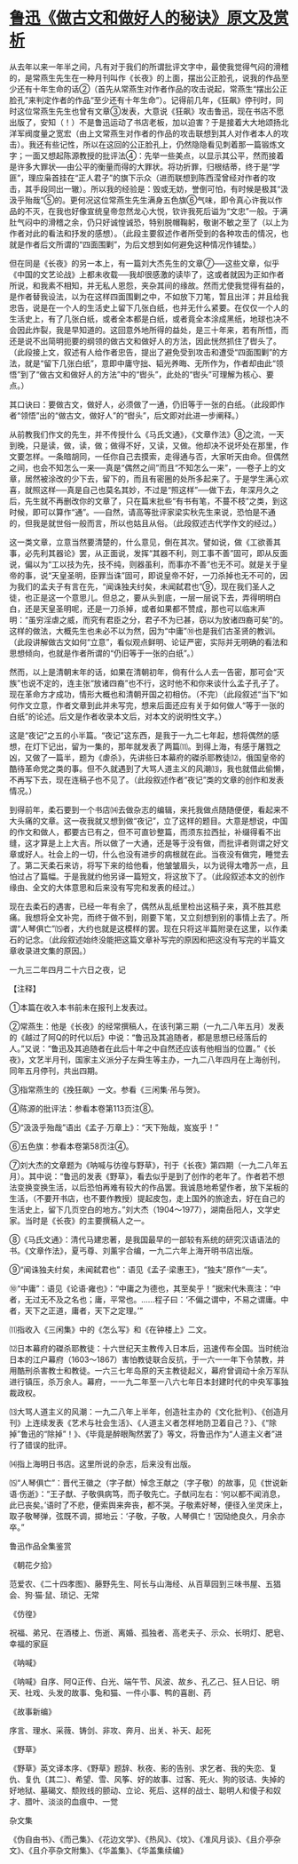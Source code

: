 # [鲁迅《做古文和做好人的秘诀》原文及赏析](https://www.vrrw.net/wx/7818.html)

从去年以来一年半之间，凡有对于我们的所谓批评文字中，最使我觉得气闷的滑稽的，是常燕生先生在一种月刊叫作《长夜》的上面，摆出公正脸孔，说我的作品至少还有十年生命的话②（首先从常燕生对作者作品的攻击说起，常燕生“摆出公正脸孔”来判定作者的作品“至少还有十年生命”）。记得前几年，《狂飙》停刊时，同时这位常燕生先生也曾有文章③发表，大意说《狂飙》攻击鲁迅，现在书店不愿出版了，安知（！）不是鲁迅运动了书店老板，加以迫害？于是接着大大地颂扬北洋军阀度量之宽宏（由上文常燕生对作者的作品的攻击联想到其人对作者本人的攻击）。我还有些记性，所以在这回的公正脸孔上，仍然隐隐看见刺着那一篇锻炼文字；一面又想起陈源教授的批评法④：先举一些美点，以显示其公平，然而接着是许多大罪状──由公平的衡量而得的大罪状。将功折罪，归根结蒂，终于是“学匪”，理应枭首挂在“正人君子”的旗下示众（进而联想到陈西滢曾经对作者的攻击，其手段同出一辙）。所以我的经验是：毁或无妨，誉倒可怕，有时候是极其“汲汲乎殆哉”⑤的。更何况这位常燕生先生满身五色旗⑥气味，即令真心许我以作品的不灭，在我也好像宣统皇帝忽然龙心大悦，钦许我死后谥为“文忠”一般。于满肚气闷中的滑稽之余，仍只好诚惶诚恐，特别脱帽鞠躬，敬谢不敏之至了（以上为作者对此的看法和抒发的感想）。（此段主要叙述作者所受到的各种攻击的情况，也就是作者后文所谓的“四面围剿”，为后文想到如何避免这种情况作铺垫。）



但在同是《长夜》的另一本上，有一篇刘大杰先生的文章⑦──这些文章，似乎《中国的文艺论战》上都未收载──我却很感激的读毕了，这或者就因为正如作者所说，和我素不相知，并无私人恩怨，夹杂其间的缘故。然而尤使我觉得有益的，是作者替我设法，以为在这样四面围剿之中，不如放下刀笔，暂且出洋；并且给我忠告，说是在一个人的生活史上留下几张白纸，也并无什么紧要。在仅仅一个人的生活史上，有了几张白纸，或者全本都是白纸，或者竟全本涂成黑纸，地球也决不会因此炸裂，我是早知道的。这回意外地所得的益处，是三十年来，若有所悟，而还是说不出简明扼要的纲领的做古文和做好人的方法，因此恍然抓住了辔头了。（此段接上文，叙述有人给作者忠告，提出了避免受到攻击和遭受“四面围剿”的方法，就是“留下几张白纸”，意即中庸守拙、韬光养晦、无所作为，作者却由此“领悟”到了“做古文和做好人的方法”中的“辔头”，此处的“辔头”可理解为核心、要点。）

其口诀曰：要做古文，做好人，必须做了一通，仍旧等于一张的白纸。（此段即作者“领悟”出的“做古文，做好人”的“辔头”，后文即对此进一步阐释。）

从前教我们作文的先生，并不传授什么《马氏文通》，《文章作法》⑧之流，一天到晚，只是读，做，读，做；做得不好，又读，又做。他却决不说坏处在那里，作文要怎样。一条暗胡同，一任你自己去摸索，走得通与否，大家听天由命。但偶然之间，也会不知怎么一来──真是“偶然之间”而且“不知怎么一来”，──卷子上的文章，居然被涂改的少下去，留下的，而且有密圈的处所多起来了。于是学生满心欢喜，就照这样──真是自己也莫名其妙，不过是“照这样”──做下去，年深月久之后，先生就不再删改你的文章了，只在篇末批些“有书有笔，不蔓不枝”之类，到这时候，即可以算作“通”。──自然，请高等批评家梁实秋先生来说，恐怕是不通的，但我是就世俗一般而言，所以也姑且从俗。（此段叙述古代学作文的经过。）

这一类文章，立意当然要清楚的，什么意见，倒在其次。譬如说，做《工欲善其事，必先利其器论》罢，从正面说，发挥“其器不利，则工事不善”固可，即从反面说，偏以为“工以技为先，技不纯，则器虽利，而事亦不善”也无不可。就是关于皇帝的事，说“天皇圣明，臣罪当诛”固可，即说皇帝不好，一刀杀掉也无不可的，因为我们的孟夫子有言在先，“闻诛独夫纣矣，未闻弑君也”⑨，现在我们圣人之徒，也正是这一个意思儿。但总之，要从头到底，一层一层说下去，弄得明明白白，还是天皇圣明呢，还是一刀杀掉，或者如果都不赞成，那也可以临末声明：“虽穷淫虐之威，而究有君臣之分，君子不为已甚，窃以为放诸四裔可矣”的。这样的做法，大概先生也未必不以为然，因为“中庸”⑩也是我们古圣贤的教训。（此段讲解做古文如何“立意”，看似观点鲜明、论证严密，实际并无明确的看法和思想倾向，也就是作者所谓的“仍旧等于一张的白纸”。）

然而，以上是清朝末年的话，如果在清朝初年，倘有什么人去一告密，那可会“灭族”也说不定的，连主张“放诸四裔”也不行，这时他不和你来谈什么孟子孔子了。现在革命方才成功，情形大概也和清朝开国之初相仿。（不完）（此段叙述“当下”如何作文立意，作者文章到此并未写完，想来后面还应有关于如何做人“等于一张的白纸”的论述。后文是作者收录本文后，对本文的说明性文字。）

这是“夜记”之五的小半篇。“夜记”这东西，是我于一九二七年起，想将偶然的感想，在灯下记出，留为一集的，那年就发表了两篇⑾。到得上海，有感于屠戮之凶，又做了一篇半，题为《虐杀》，先讲些日本幕府的磔杀耶教徒⑿，俄国皇帝的酷待革命党之类的事。但不久就遇到了大骂人道主义的风潮⒀，我也就借此偷懒，不再写下去，现在连稿子也不见了。（此段叙述作者“夜记”类的文章的创作和发表情况。）

到得前年，柔石要到一个书店⒁去做杂志的编辑，来托我做点随随便便，看起来不大头痛的文章。这一夜我就又想到做“夜记”，立了这样的题目。大意是想说，中国的作文和做人，都要古已有之，但不可直钞整篇，而须东拉西扯，补缀得看不出缝，这才算是上上大吉。所以做了一大通，还是等于没有做，而批评者则谓之好文章或好人。社会上的一切，什么也没有进步的病根就在此。当夜没有做完，睡觉去了。第二天柔石来访，将写下来的给他看，他皱皱眉头，以为说得太噜苏一点，且怕过占了篇幅。于是我就约他另译一篇短文，将这放下了。（此段叙述本文的创作缘由、全文的大体意思和后来没有写完和发表的经过。）

现在去柔石的遇害，已经一年有余了，偶然从乱纸里检出这稿子来，真不胜其悲痛。我想将全文补完，而终于做不到，刚要下笔，又立刻想到别的事情上去了。所谓“人琴俱亡”⒂者，大约也就是这模样的罢。现在只将这半篇附录在这里，以作柔石的记念。（此段叙述始终没能把这篇文章补写完的原因和把这没有写完的半篇文章收录进文集的原因。）

一九三二年四月二十六日之夜，记





【注释】

①本篇在收入本书前未在报刊上发表过。

②常燕生：他是《长夜》的经常撰稿人，在该刊第三期（一九二八年五月）发表的《越过了阿Q的时代以后》中说：“鲁迅及其追随者，都是思想已经落后的人。”又说：“鲁迅及其追随者在此后十年之中自然还应该有他相当的位置。”《长夜》，文艺半月刊，国家主义派分子左舜生等主办，一九二八年四月在上海创刊，同年五月停刊，共出四期。

③指常燕生的《挽狂飙》一文。参看《三闲集·吊与贺》。

④陈源的批评法：参看本卷第113页注⑧。

⑤“汲汲乎殆哉”语出《孟子·万章上》：“天下殆哉，岌岌乎！”

⑥五色旗：参看本卷第58页注④。

⑦刘大杰的文章题为《呐喊与彷徨与野草》，刊于《长夜》第四期（一九二八年五月）。其中说：“鲁迅的发表《野草》，看去似乎是到了创作的老年了。作者若不想法变换变换生活，以后恐怕再难有较大的作品罢。我诚恳地希望作者，放下呆板的生活，（不要开书店，也不要作教授）提起皮包，走上国外的旅途去，好在自己的生活史上，留下几页空白的地方。”刘大杰（1904～1977），湖南岳阳人，文学史家。当时是《长夜》的主要撰稿人之一。

⑧《马氏文通》：清代马建忠著，是我国最早的一部较有系统的研究汉语语法的书。《文章作法》，夏丐尊、刘薰宇合编，一九二六年上海开明书店出版。

⑨“闻诛独夫纣矣，未闻弑君也”：语见《孟子·梁惠王》，“独夫”原作“一夫”。

⑩“中庸”：语见《论语·雍也》：“中庸之为德也，其至矣乎！”据宋代朱熹注：“中者，无过无不及之名也；庸，平常也。……程子曰：‘不偏之谓中，不易之谓庸。中者，天下之正道，庸者，天下之定理。’”

⑾指收入《三闲集》中的《怎么写》和《在钟楼上》二文。

⑿日本幕府的磔杀耶教徒：十六世纪天主教传入日本后，迅速传布全国。当时统治日本的江户幕府（1603～1867）害怕教徒联合反抗，于一六一一年下令禁教，并用酷刑杀害教士和教徒。一六三七年岛原的天主教徒起义，幕府曾调动十余万军队进行镇压，杀万余人。幕府，一一九二年至一八六七年日本封建时代的中央军事独裁政权。

⒀大骂人道主义的风潮：一九二八年上半年，创造社主办的《文化批判》、《创造月刊》上连续发表《艺术与社会生活》、《人道主义者怎样地防卫着自己？》、《“除掉”鲁迅的“除掉”！》、《毕竟是醉眼陶然罢了》等文，将鲁迅作为“人道主义者”进行了错误的批评。

⒁指上海明日书店。这里所说的杂志，后来没有出版。

⒂“人琴俱亡”：晋代王徽之（字子猷）悼念王献之（字子敬）的故事，见《世说新语·伤逝》：“王子猷、子敬俱病笃，而子敬先亡。子猷问左右：‘何以都不闻消息，此已丧矣。’语时了不悲，便索舆来奔丧，都不哭。子敬素好琴，便径入坐灵床上，取子敬琴弹，弦既不调，掷地云：‘子敬，子敬，人琴俱亡！’因恸绝良久，月余亦卒。”

鲁迅作品全集鉴赏

《朝花夕拾》

范爱农、《二十四孝图》、藤野先生、阿长与山海经、从百草园到三味书屋、五猖会、狗·猫·鼠、琐记、无常

《仿徨》

祝福、弟兄、在酒楼上、伤逝、离婚、孤独者、高老夫子、示众、长明灯、肥皂、幸福的家庭

《呐喊》

《呐喊》自序、阿Q正传、白光、端午节、风波、故乡、孔乙己、狂人日记、明天、社戏、头发的故事、兔和猫、一件小事、鸭的喜剧、药

《故事新编》

序言、理水、采薇、铸剑、非攻、奔月、出关、补天、起死

《野草》

《野草》英文译本序、《野草》题辞、秋夜、影的告别、求乞者、我的失恋、复仇、复仇〔其二〕、希望、雪、风筝、好的故事、过客、死火、狗的驳诘、失掉的好地狱、墓碣文、颓败线的颤动、立论、死后、这样的战士、聪明人和傻子和奴才、腊叶、淡淡的血痕中、一觉

杂文集

《伪自由书》、《而己集》、《花边文学》、《热风》、《坟》、《准风月谈》、《且介亭杂文》、《且介亭杂文附集》、《华盖集》、《华盖集续编》

